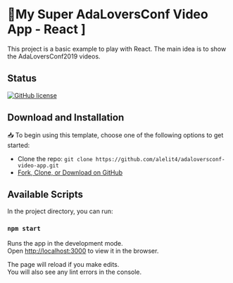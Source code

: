 # 📌My Super AdaLoversConf Video App - React ]

This project is a basic example to play with React. The main idea is to show the AdaLoversConf2019 videos.  

## Status

[![GitHub license](https://img.shields.io/badge/license-MIT-blue.svg)](https://raw.githubusercontent.com/BlackrockDigital/startbootstrap-landing-page/master/LICENSE)

## Download and Installation

📥 To begin using this template, choose one of the following options to get started:
* Clone the repo: `git clone https://github.com/alelit4/adaloversconf-video-app.git`
* [Fork, Clone, or Download on GitHub](https://github.com/alelit4/adaloversconf-video-app.git)

## Available Scripts

In the project directory, you can run:

### `npm start`

Runs the app in the development mode.<br />
Open [http://localhost:3000](http://localhost:3000) to view it in the browser.

The page will reload if you make edits.<br />
You will also see any lint errors in the console.
